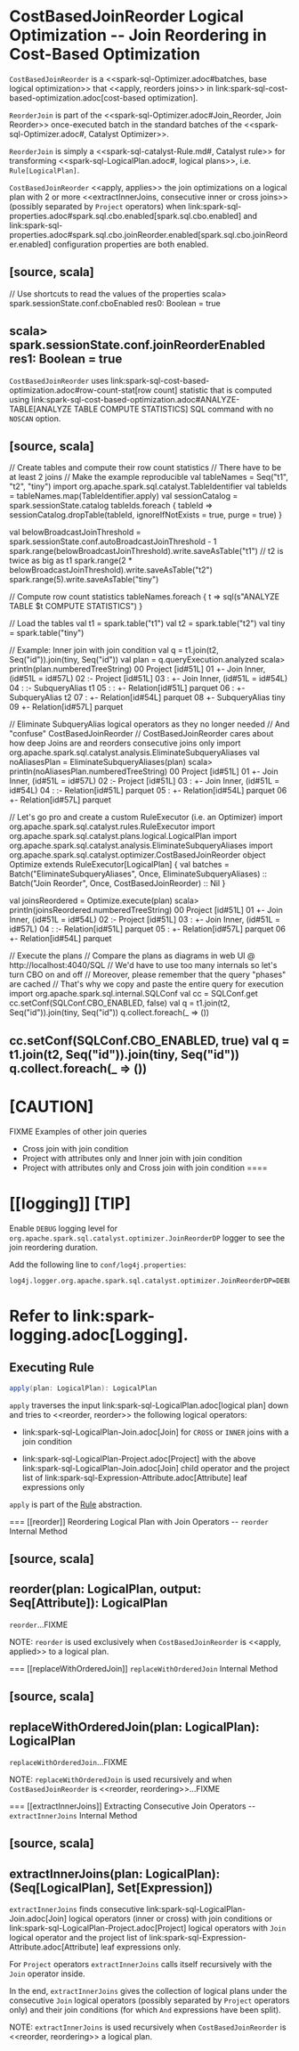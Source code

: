 # CostBasedJoinReorder Logical Optimization -- Join Reordering in Cost-Based Optimization

`CostBasedJoinReorder` is a <<spark-sql-Optimizer.adoc#batches, base logical optimization>> that <<apply, reorders joins>> in link:spark-sql-cost-based-optimization.adoc[cost-based optimization].

`ReorderJoin` is part of the <<spark-sql-Optimizer.adoc#Join_Reorder, Join Reorder>> once-executed batch in the standard batches of the <<spark-sql-Optimizer.adoc#, Catalyst Optimizer>>.

`ReorderJoin` is simply a <<spark-sql-catalyst-Rule.md#, Catalyst rule>> for transforming <<spark-sql-LogicalPlan.adoc#, logical plans>>, i.e. `Rule[LogicalPlan]`.

`CostBasedJoinReorder` <<apply, applies>> the join optimizations on a logical plan with 2 or more <<extractInnerJoins, consecutive inner or cross joins>> (possibly separated by `Project` operators) when link:spark-sql-properties.adoc#spark.sql.cbo.enabled[spark.sql.cbo.enabled] and link:spark-sql-properties.adoc#spark.sql.cbo.joinReorder.enabled[spark.sql.cbo.joinReorder.enabled] configuration properties are both enabled.

[source, scala]
----
// Use shortcuts to read the values of the properties
scala> spark.sessionState.conf.cboEnabled
res0: Boolean = true

scala> spark.sessionState.conf.joinReorderEnabled
res1: Boolean = true
----

`CostBasedJoinReorder` uses link:spark-sql-cost-based-optimization.adoc#row-count-stat[row count] statistic that is computed using link:spark-sql-cost-based-optimization.adoc#ANALYZE-TABLE[ANALYZE TABLE COMPUTE STATISTICS] SQL command with no `NOSCAN` option.

[source, scala]
----
// Create tables and compute their row count statistics
// There have to be at least 2 joins
// Make the example reproducible
val tableNames = Seq("t1", "t2", "tiny")
import org.apache.spark.sql.catalyst.TableIdentifier
val tableIds = tableNames.map(TableIdentifier.apply)
val sessionCatalog = spark.sessionState.catalog
tableIds.foreach { tableId =>
  sessionCatalog.dropTable(tableId, ignoreIfNotExists = true, purge = true)
}

val belowBroadcastJoinThreshold = spark.sessionState.conf.autoBroadcastJoinThreshold - 1
spark.range(belowBroadcastJoinThreshold).write.saveAsTable("t1")
// t2 is twice as big as t1
spark.range(2 * belowBroadcastJoinThreshold).write.saveAsTable("t2")
spark.range(5).write.saveAsTable("tiny")

// Compute row count statistics
tableNames.foreach { t =>
  sql(s"ANALYZE TABLE $t COMPUTE STATISTICS")
}

// Load the tables
val t1 = spark.table("t1")
val t2 = spark.table("t2")
val tiny = spark.table("tiny")

// Example: Inner join with join condition
val q = t1.join(t2, Seq("id")).join(tiny, Seq("id"))
val plan = q.queryExecution.analyzed
scala> println(plan.numberedTreeString)
00 Project [id#51L]
01 +- Join Inner, (id#51L = id#57L)
02    :- Project [id#51L]
03    :  +- Join Inner, (id#51L = id#54L)
04    :     :- SubqueryAlias t1
05    :     :  +- Relation[id#51L] parquet
06    :     +- SubqueryAlias t2
07    :        +- Relation[id#54L] parquet
08    +- SubqueryAlias tiny
09       +- Relation[id#57L] parquet

// Eliminate SubqueryAlias logical operators as they no longer needed
// And "confuse" CostBasedJoinReorder
// CostBasedJoinReorder cares about how deep Joins are and reorders consecutive joins only
import org.apache.spark.sql.catalyst.analysis.EliminateSubqueryAliases
val noAliasesPlan = EliminateSubqueryAliases(plan)
scala> println(noAliasesPlan.numberedTreeString)
00 Project [id#51L]
01 +- Join Inner, (id#51L = id#57L)
02    :- Project [id#51L]
03    :  +- Join Inner, (id#51L = id#54L)
04    :     :- Relation[id#51L] parquet
05    :     +- Relation[id#54L] parquet
06    +- Relation[id#57L] parquet

// Let's go pro and create a custom RuleExecutor (i.e. an Optimizer)
import org.apache.spark.sql.catalyst.rules.RuleExecutor
import org.apache.spark.sql.catalyst.plans.logical.LogicalPlan
import org.apache.spark.sql.catalyst.analysis.EliminateSubqueryAliases
import org.apache.spark.sql.catalyst.optimizer.CostBasedJoinReorder
object Optimize extends RuleExecutor[LogicalPlan] {
  val batches =
    Batch("EliminateSubqueryAliases", Once, EliminateSubqueryAliases) ::
    Batch("Join Reorder", Once, CostBasedJoinReorder) :: Nil
}

val joinsReordered = Optimize.execute(plan)
scala> println(joinsReordered.numberedTreeString)
00 Project [id#51L]
01 +- Join Inner, (id#51L = id#54L)
02    :- Project [id#51L]
03    :  +- Join Inner, (id#51L = id#57L)
04    :     :- Relation[id#51L] parquet
05    :     +- Relation[id#57L] parquet
06    +- Relation[id#54L] parquet

// Execute the plans
// Compare the plans as diagrams in web UI @ http://localhost:4040/SQL
// We'd have to use too many internals so let's turn CBO on and off
// Moreover, please remember that the query "phases" are cached
// That's why we copy and paste the entire query for execution
import org.apache.spark.sql.internal.SQLConf
val cc = SQLConf.get
cc.setConf(SQLConf.CBO_ENABLED, false)
val q = t1.join(t2, Seq("id")).join(tiny, Seq("id"))
q.collect.foreach(_ => ())

cc.setConf(SQLConf.CBO_ENABLED, true)
val q = t1.join(t2, Seq("id")).join(tiny, Seq("id"))
q.collect.foreach(_ => ())
----

[CAUTION]
====
FIXME Examples of other join queries

* Cross join with join condition
* Project with attributes only and Inner join with join condition
* Project with attributes only and Cross join with join condition
====

[[logging]]
[TIP]
====
Enable `DEBUG` logging level for `org.apache.spark.sql.catalyst.optimizer.JoinReorderDP` logger to see the join reordering duration.

Add the following line to `conf/log4j.properties`:

```
log4j.logger.org.apache.spark.sql.catalyst.optimizer.JoinReorderDP=DEBUG
```

Refer to link:spark-logging.adoc[Logging].
====

## <span id="apply"> Executing Rule

```scala
apply(plan: LogicalPlan): LogicalPlan
```

`apply` traverses the input link:spark-sql-LogicalPlan.adoc[logical plan] down and tries to <<reorder, reorder>> the following logical operators:

* link:spark-sql-LogicalPlan-Join.adoc[Join] for `CROSS` or `INNER` joins with a join condition

* link:spark-sql-LogicalPlan-Project.adoc[Project] with the above link:spark-sql-LogicalPlan-Join.adoc[Join] child operator and the project list of link:spark-sql-Expression-Attribute.adoc[Attribute] leaf expressions only

`apply` is part of the [Rule](../spark-sql-catalyst-Rule.md#apply) abstraction.

=== [[reorder]] Reordering Logical Plan with Join Operators -- `reorder` Internal Method

[source, scala]
----
reorder(plan: LogicalPlan, output: Seq[Attribute]): LogicalPlan
----

`reorder`...FIXME

NOTE: `reorder` is used exclusively when `CostBasedJoinReorder` is <<apply, applied>> to a logical plan.

=== [[replaceWithOrderedJoin]] `replaceWithOrderedJoin` Internal Method

[source, scala]
----
replaceWithOrderedJoin(plan: LogicalPlan): LogicalPlan
----

`replaceWithOrderedJoin`...FIXME

NOTE: `replaceWithOrderedJoin` is used recursively and when `CostBasedJoinReorder` is <<reorder, reordering>>...FIXME

=== [[extractInnerJoins]] Extracting Consecutive Join Operators -- `extractInnerJoins` Internal Method

[source, scala]
----
extractInnerJoins(plan: LogicalPlan): (Seq[LogicalPlan], Set[Expression])
----

`extractInnerJoins` finds consecutive link:spark-sql-LogicalPlan-Join.adoc[Join] logical operators (inner or cross) with join conditions or link:spark-sql-LogicalPlan-Project.adoc[Project] logical operators with `Join` logical operator and the project list of link:spark-sql-Expression-Attribute.adoc[Attribute] leaf expressions only.

For `Project` operators `extractInnerJoins` calls itself recursively with the `Join` operator inside.

In the end, `extractInnerJoins` gives the collection of logical plans under the consecutive `Join` logical operators (possibly separated by `Project` operators only) and their join conditions (for which `And` expressions have been split).

NOTE: `extractInnerJoins` is used recursively when `CostBasedJoinReorder` is <<reorder, reordering>> a logical plan.
